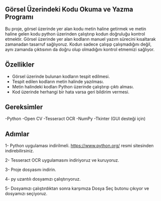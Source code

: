 Görsel Üzerindeki Kodu Okuma ve Yazma Programı
-

Bu proje, görsel üzerinde yer alan kodu metin haline getirmek ve metin haline gelen kodu python üzerinden çalıştırıp kodun doğruluğu kontrol etmektir. Görsel üzerinde yer alan kodların manuel yazım sürecini kısaltarak zamanadan tasarruf sağlıyoruz. Kodun sadece çalışıp çalışmadığını değil, aynı zamanda çıktısının da doğru olup olmadığını kontrol etmemizi sağlıyor.

Özellikler
-
- Görsel üzerinde bulunan kodların tespit edilmesi.
- Tespit edilen kodların metin halinde yazılması.
- Metin halindeki kodları Python üzerinde çalıştırıp çıktı alması.
- Kod üzerinde herhangi bir hata varsa geri bildirim vermesi.

Gereksimler
-
-Python
-Open CV
-Tesseract OCR
-NumPy
-Tkinter (GUI desteği için)

Adımlar
-

1- Python uygulaması indirilmeli. https://www.python.org/ resmi sitesinden indirebilirsiniz.

2- Tesseract OCR uygulamasını indiriyoruz ve kuruyoruz.

3- Proje dosyasını indirin.

4- py uzantılı dosyamızı çalıştırıyoruz.

5- Dosyamızı çalıştırdıktan sonra karşımıza Dosya Seç butonu çıkıyor ve dosyamızı seçiyoruz.



